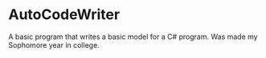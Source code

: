 # AutoCodeWriter
A basic program that writes a basic model for a C# program. Was made my Sophomore year in college.
